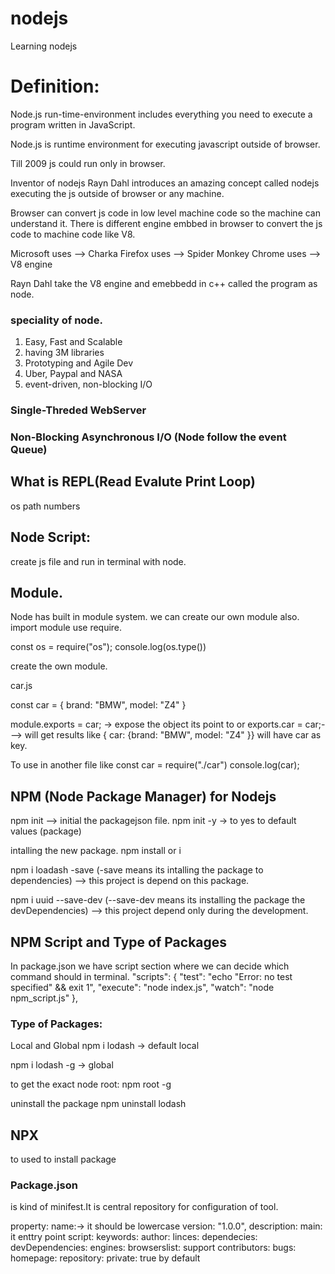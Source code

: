 # nodejs
Learning nodejs

# Definition:
Node.js run-time-environment includes everything you need to execute a program written in JavaScript.

Node.js is runtime environment for executing javascript outside of browser.

Till 2009 js could run only in browser.

Inventor of nodejs Rayn Dahl introduces an amazing concept called nodejs
executing the js outside of browser or any machine.

Browser can convert js code in low level machine code so the machine can understand it.
There is different engine embbed in browser to convert the js code to machine code like V8.

Microsoft uses  -->  Charka
Firefox uses  --> Spider Monkey
Chrome  uses --> V8 engine

Rayn Dahl take the V8 engine and emebbedd in c++ called the program as node.

### speciality of node.
1. Easy, Fast and Scalable
2. having 3M libraries
3. Prototyping and Agile Dev
4. Uber, Paypal and NASA
5. event-driven, non-blocking I/O

### Single-Threded WebServer
### Non-Blocking Asynchronous I/O (Node follow the event Queue)


## What is REPL(Read Evalute Print Loop) 
os
path
numbers

## Node Script:
create js file and run in terminal with node.

## Module.
Node has built in module system.
we can create our own module also.
import module  use require.

const os = require("os");
console.log(os.type())

create the own module.

car.js

const car = {
    brand: "BMW",
    model: "Z4"
}

module.exports = car;  -> expose the object its point to
or 
exports.car = car;---> will get results like { car: {brand: "BMW", model: "Z4" }} will have car as key.

To use in another file like
const car = require("./car")
console.log(car);

## NPM (Node Package Manager) for Nodejs
npm init --> initial the packagejson file.
npm init -y -> to yes to default values (package)

intalling the new package.
npm install or i

npm i loadash -save  (-save means its intalling the package to dependencies) --> this project is depend on this package.

npm i uuid --save-dev  (--save-dev means its installing the package the devDependencies) --> this project depend only during the development.

## NPM Script and Type of Packages
In package.json we have script section where we can decide which command should in terminal.
 "scripts": {
    "test": "echo \"Error: no test specified\" && exit 1",
    "execute": "node index.js",
    "watch": "node npm_script.js"
  },

### Type of Packages:
Local and Global
npm i lodash  -> default local

npm i lodash -g  -> global

to get the exact node root:
npm root -g

uninstall the package
npm uninstall lodash

## NPX
to used to install package

### Package.json
is kind of minifest.It is central repository for configuration of tool.

property:
name:-> it should be lowercase
version: "1.0.0",
description:
main: it enttry point
script:
keywords: 
author:
linces: 
dependecies: 
devDependencies:
engines:
browserslist: support
contributors:
bugs: 
homepage:
repository:
private: true by default








